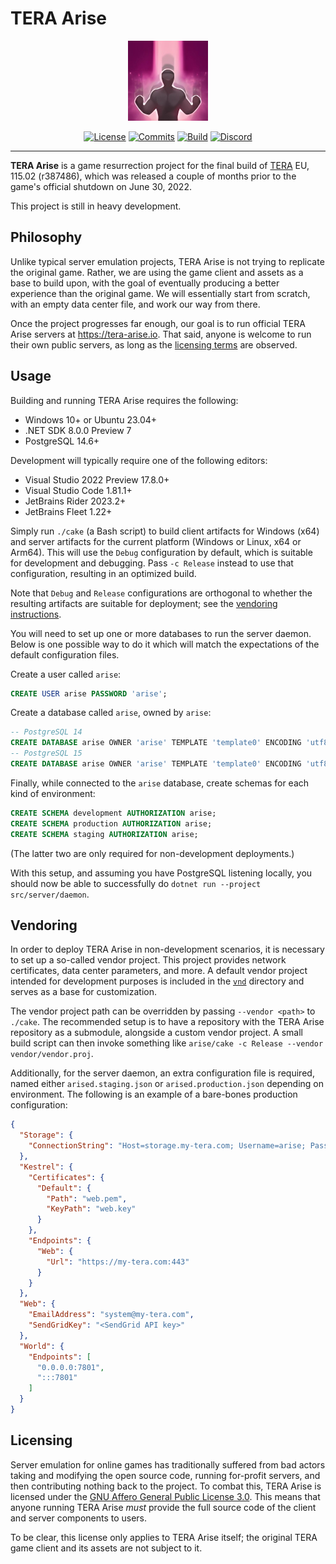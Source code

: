 # TERA Arise

<div align="center">
    <img src="arise.png"
         width="128" />
</div>

<div align="center">

[![License](https://img.shields.io/github/license/tera-arise/arise?color=brown)](LICENSE-AGPL-3.0)
[![Commits](https://img.shields.io/github/commit-activity/m/tera-arise/arise/master?label=commits&color=slateblue)](https://github.com/tera-arise/arise/commits/master)
[![Build](https://img.shields.io/github/actions/workflow/status/tera-arise/arise/build.yml?branch=master)](https://github.com/tera-arise/arise/actions/workflows/build.yml)
[![Discord](https://img.shields.io/discord/1049553965987143750?color=peru&label=discord)](https://discord.gg/BZnmVMGYa9)

</div>

--------------------------------------------------------------------------------

**TERA Arise** is a game resurrection project for the final build of
[TERA](https://en.wikipedia.org/wiki/TERA_(video_game)) EU, 115.02 (r387486),
which was released a couple of months prior to the game's official shutdown on
June 30, 2022.

This project is still in heavy development.

## Philosophy

Unlike typical server emulation projects, TERA Arise is not trying to replicate
the original game. Rather, we are using the game client and assets as a base to
build upon, with the goal of eventually producing a better experience than the
original game. We will essentially start from scratch, with an empty data center
file, and work our way from there.

Once the project progresses far enough, our goal is to run official TERA Arise
servers at <https://tera-arise.io>. That said, anyone is welcome to run their
own public servers, as long as the [licensing terms](#licensing) are observed.

## Usage

Building and running TERA Arise requires the following:

* Windows 10+ or Ubuntu 23.04+
* .NET SDK 8.0.0 Preview 7
* PostgreSQL 14.6+

Development will typically require one of the following editors:

* Visual Studio 2022 Preview 17.8.0+
* Visual Studio Code 1.81.1+
* JetBrains Rider 2023.2+
* JetBrains Fleet 1.22+

Simply run `./cake` (a Bash script) to build client artifacts for Windows (x64)
and server artifacts for the current platform (Windows or Linux, x64 or Arm64).
This will use the `Debug` configuration by default, which is suitable for
development and debugging. Pass `-c Release` instead to use that configuration,
resulting in an optimized build.

Note that `Debug` and `Release` configurations are orthogonal to whether the
resulting artifacts are suitable for deployment; see the
[vendoring instructions](#vendoring).

You will need to set up one or more databases to run the server daemon. Below is
one possible way to do it which will match the expectations of the default
configuration files.

Create a user called `arise`:

```sql
CREATE USER arise PASSWORD 'arise';
```

Create a database called `arise`, owned by `arise`:

```sql
-- PostgreSQL 14
CREATE DATABASE arise OWNER 'arise' TEMPLATE 'template0' ENCODING 'utf8' LOCALE 'C';
-- PostgreSQL 15
CREATE DATABASE arise OWNER 'arise' TEMPLATE 'template0' ENCODING 'utf8' LOCALE 'und-x-icu' ICU_LOCALE 'und' LOCALE_PROVIDER 'icu';
```

Finally, while connected to the `arise` database, create schemas for each kind
of environment:

```sql
CREATE SCHEMA development AUTHORIZATION arise;
CREATE SCHEMA production AUTHORIZATION arise;
CREATE SCHEMA staging AUTHORIZATION arise;
```

(The latter two are only required for non-development deployments.)

With this setup, and assuming you have PostgreSQL listening locally, you should
now be able to successfully do `dotnet run --project src/server/daemon`.

## Vendoring

In order to deploy TERA Arise in non-development scenarios, it is necessary to
set up a so-called vendor project. This project provides network certificates,
data center parameters, and more. A default vendor project intended for
development purposes is included in the [`vnd`](vnd) directory and serves as a
base for customization.

The vendor project path can be overridden by passing `--vendor <path>` to
`./cake`. The recommended setup is to have a repository with the TERA Arise
repository as a submodule, alongside a custom vendor project. A small build
script can then invoke something like
`arise/cake -c Release --vendor vendor/vendor.proj`.

Additionally, for the server daemon, an extra configuration file is required,
named either `arised.staging.json` or `arised.production.json` depending on
environment. The following is an example of a bare-bones production
configuration:

```json
{
  "Storage": {
    "ConnectionString": "Host=storage.my-tera.com; Username=arise; Password=arise; Database=production; Root Certificate=postgresql.pem; SSL Mode=VerifyCA"
  },
  "Kestrel": {
    "Certificates": {
      "Default": {
        "Path": "web.pem",
        "KeyPath": "web.key"
      }
    },
    "Endpoints": {
      "Web": {
        "Url": "https://my-tera.com:443"
      }
    }
  },
  "Web": {
    "EmailAddress": "system@my-tera.com",
    "SendGridKey": "<SendGrid API key>"
  },
  "World": {
    "Endpoints": [
      "0.0.0.0:7801",
      ":::7801"
    ]
  }
}
```

## Licensing

Server emulation for online games has traditionally suffered from bad actors
taking and modifying the open source code, running for-profit servers, and then
contributing nothing back to the project. To combat this, TERA Arise is licensed
under the [GNU Affero General Public License 3.0](LICENSE-AGPL-3.0). This means
that anyone running TERA Arise *must* provide the full source code of the client
and server components to users.

To be clear, this license only applies to TERA Arise itself; the original TERA
game client and its assets are not subject to it.
